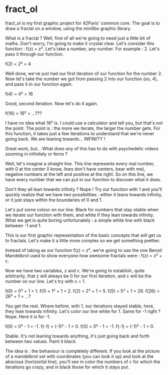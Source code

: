 # fract_ol

fract_ol is my first graphic project for 42Paris' common core. The goal is to draw a fractal on a window, using the minilibx graphic library.

What is a fractal ? Well, first of all we're going to need just a little bit of maths. Don't worry, I'm going to make it crystal clear.
Let's consider this function : f(z) = z². Let's take a number, any number. For example : 2. Let's pass it through our function.

f(2) = 2² = 4

Well done, we've just had our first iteration of our function for the number 2. Now let's take the number we got from passing 2 into our function (so, 4), and pass it in our function again.

f(4) = 4² = 16

Good, second iteration. Now let's do it again.

f(16) = 16² = ...???

I have no idea what 16² is. I could use a calculator and tell you, but that's not the point. The point is : the more we iterate, the larger the number gets. For this function, it takes just a few iterations to understand that we're never going back. We are leaning towards... INFINITY !

Great work, but... What does any of this has to do with psychedelic videos zooming in infinitely or ferns ?

Well, let's imagine a straight line. This line represents every real number, with 0 at the center (I know, lines don't have centers, bear with me), negative numbers at the left and positive at the right. So on this line, we have every number that we can put in our function to discover what it does.

Don't they all lean towards infinity ? Nope ! Try our function with 1 and you'll quickly realize that we have two possibilities : either it leans towards infinity, or it just stays within the boundaries of 0 and 1.

Let's put some colour on our line. Black for numbers that stay stable when we iterate our function with them, and white if they lean towards infinity. What we get is quite boring unfortunately : a simple white line with black between -1 and 1.

This is our first graphic representation of the basic concepts that will get us to fractals. Let's make it a little more complex so we get something prettier.

Instead of taking as our function f(z) = z², we're going to use the one Benoit Mandelbrot used to show everyone how awesome fractals were : f(z) = z² + c.

Now we have two variables, z and c. We're going to establish, quite arbitrarily, that z will always be 0 for our first iteration, and c will be the number on our line. Let's try with c = 1.

f(0) = 0² + 1 = 1.
f(1) = 1² + 1 = 2.
f(2) = 2² + 1 = 5.
f(5) = 5² + 1 = 26.
f(26) = 26² + 1 = ...?

You get the rest. Where before, with 1, our iterations stayed stable, here, they lean towards infinity. Let's color our line white for 1.
Same for -1 right ? Nope. Here it is for -1.

f(0) = 0² - 1 = -1.
f(-1) = (-1)² - 1 = 0.
f(0) = 0² - 1 = -1.
f(-1) = (-1)² - 1 = 0.

Stable. It's not leaning towards anything, it's just going back and forth between two values. Paint it black.

The idea is : the behaviour is completely different. If you look at the picture of a mandelbrot set with coordinates (you can look it up) and look at the abscissa (horizontal line), you'll see in color the numbers of c for which the iterations go crazy, and in black those for which it stays put.


